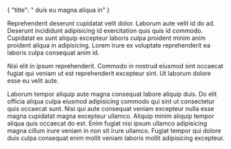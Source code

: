{
  "title": " duis eu magna aliqua in"
}

Reprehenderit deserunt cupidatat velit dolor. Laborum aute velit id do ad. Deserunt incididunt adipisicing id exercitation quis quis id commodo. Cupidatat ex sunt aliquip excepteur laboris culpa proident minim anim proident aliqua in adipisicing. Lorem irure ex voluptate reprehenderit ea laboris culpa consequat anim id.

Nisi elit in ipsum reprehenderit. Commodo in nostrud eiusmod sint occaecat fugiat qui veniam ut est reprehenderit excepteur sint. Ut laborum dolore esse eu velit aute.

Laborum tempor aliquip aute magna consequat labore aliquip duis. Do elit officia aliqua culpa eiusmod adipisicing commodo qui sint ut consectetur quis occaecat sunt. Nisi qui aute consequat veniam excepteur nulla esse magna cupidatat magna excepteur ullamco. Aliquip minim aliquip tempor aliqua quis occaecat do est. Enim fugiat nisi ipsum ullamco adipisicing magna cillum irure veniam in non sit irure ullamco. Fugiat tempor qui dolore duis culpa consequat enim mollit veniam laboris mollit adipisicing excepteur.